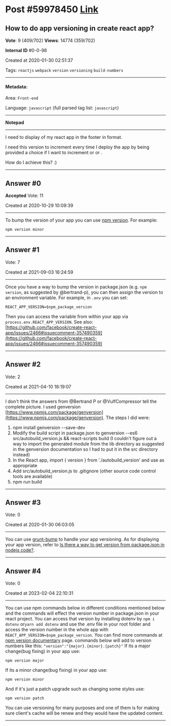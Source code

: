 
# Post \#59978450 [Link](https://stackoverflow.com/questions/59978450/)

## How to do app versioning in create react app?

**Vote**: 9 (409/702) **Views**: 14774 (359/702) 

**Internal ID** \#0-0-98

Created at 2020-01-30 02:51:37

Tags: `reactjs` `webpack` `version` `versioning` `build-numbers`

----------

#### Metadata:

Area: `Front-end`

Language: `javascript` (full parsed tag list: `javascript`)

----------

**Notepad**


----------

I need to display  of my react app in the footer in  format.

I need this version to increment every time I deploy the app by being provided a choice if I want to increment  or  or .

How do I achieve this? :)


----------
        
## Answer \#0

**Accepted** Vote: 11

Created at 2020-10-29 10:09:39

------------

To bump the version of your app you can use [npm version](https://docs.npmjs.com/cli/v6/commands/npm-version).
For example:
```
npm version minor
```



------------
    
    
## Answer \#1

 Vote: 7

Created at 2021-09-03 16:24:59

------------

Once you have a way to bump the version in package.json (e.g. `npm version`, as suggested by @bertrand-p), you can then assign the version to an environment variable.  For example, in `.env` you can set:
```
REACT_APP_VERSION=$npm_package_version
```

Then you can access the variable from within your app via `process.env.REACT_APP_VERSION`.
See also: [https://github.com/facebook/create-react-app/issues/2466#issuecomment-357490359](https://github.com/facebook/create-react-app/issues/2466#issuecomment-357490359)


------------
    
    
## Answer \#2

 Vote: 2

Created at 2021-04-10 18:19:07

------------

I don't think the answers from @Bertrand P or @VulfCompressor tell the complete picture. I used genversion [https://www.npmjs.com/package/genversion](https://www.npmjs.com/package/genversion). The steps I did were:

1. npm install genversion --save-dev
2. Modify the build script in package.json to genversion --es6 src/autobuild_version.js && react-scripts build (I couldn't figure out a way to import the generated module from the lib directory as suggested in the genversion documentation so I had to put it in the src directory instead)
3. In the React app, import { version } from './autobuild_version' and use as appropriate
4. Add src/autobuild_version.js to .gitignore (other source code control tools are available)
5. npm run build




------------
    
    
## Answer \#3

 Vote: 0

Created at 2020-01-30 06:03:05

------------

You can use [grunt-bump](https://www.npmjs.com/package/grunt-bump) to handle your app versioning. As for displaying your app version, refer to [Is there a way to get version from package.json in nodejs code?](https://stackoverflow.com/questions/9153571/is-there-a-way-to-get-version-from-package-json-in-nodejs-code). 


------------
    
    
## Answer \#4

 Vote: 0

Created at 2023-02-04 22:10:31

------------

You can use npm commands below in different conditions mentioned below and the commands will effect the version number in package.json in your react project.
You can access that version by installing dotenv by `npm i dotenv` or`yarn add dotenv` and use the .env file in your root folder and access the version number in the whole app with `REACT_APP_VERSION=$npm_package_version`. You can find more commands at [npm version documentary](https://docs.npmjs.com/cli/v6/commands/npm-version) page. commands below will add to version numbers like this: `"version":"{major}.{minor}.{patch}"`
If its a major change(bug fixing) in your app use:
```
npm version major
```

If its a minor change(bug fixing) in your app use:
```
npm version minor
```

And if it's just a patch upgrade such as changing some styles use:
```
npm version patch
```

You can use versioning for many purposes and one of them is for making sure client's cache will be renew and they would have the updated content.


------------
    
    